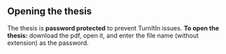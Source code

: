## Opening the thesis

The thesis is **password protected** to prevent TurnItIn issues.  **To open 
the thesis:** 
download the pdf, open it, and enter the file name (without extension)
as the password. 
